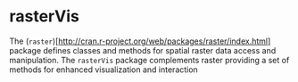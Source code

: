 rasterVis
=========

The (`raster`)[http://cran.r-project.org/web/packages/raster/index.html] package defines classes and methods for spatial raster data access and manipulation. The `rasterVis` package complements raster providing a set of methods for enhanced visualization and interaction

